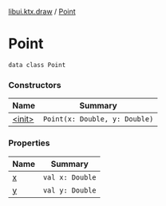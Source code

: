 [libui.ktx.draw](../README.md) / [Point](README.md)

# Point

`data class Point`

### Constructors

| Name | Summary |
|---|---|
| [&lt;init&gt;](-init-.md) | `Point(x: Double, y: Double)` |

### Properties

| Name | Summary |
|---|---|
| [x](x.md) | `val x: Double` |
| [y](y.md) | `val y: Double` |
